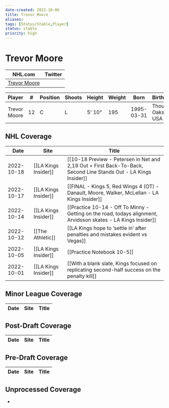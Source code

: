 ```yaml
---
date-created: 2022-10-06
title: Trevor Moore
aliases: 
tags: [Status/Stable,Player]
status: stable
priority: high
---
```


# Trevor Moore

NHL.com | Twitter
-|-
[Trevor Moore](https://www.nhl.com/player/trevor-moore-8479675) | 

Player | \# | Position | Shoots | Height | Weight | Born | Birthplace | Draft 
-|-|-|-|-|-|-|-|-
Trevor Moore | 12 | C | L | 5' 10" | 195 | 1995-03-31 | Thousand Oaks, CA, USA


## NHL  Coverage
| Date       | Site                 | Title                                                                                                          |
| ---------- | -------------------- | -------------------------------------------------------------------------------------------------------------- |
| 2022-10-18 | [[LA Kings Insider]] | [[10-18 Preview - Petersen in Net and 2,19 Out + First Back-To-Back, Second Line Stands Out - LA Kings Insider]]                                                                                                                        |
| 2022-10-17 | [[LA Kings Insider]] | [[FINAL - Kings 5, Red Wings 4 (OT) - Danault, Moore, Walker, McLellan - LA Kings Insider]]                                                                                                  |
| 2022-10-14 | [[LA Kings Insider]] | [[Practice 10-14 - Off To Minny - Getting on the road, todays alignment, Arvidsson skates - LA Kings Insider]] |
| 2022-10-12 | [[The Athletic]] | [[LA Kings hope to ‘settle in’ after penalties and mistakes evident vs Vegas]]
| 2022-10-05 | [[LA Kings Insider]]  | [[Practice Notebook 10-5]]
| 2022-10-01 | [[LA Kings Insider]] |  [[With a blank slate, Kings focused on replicating second-half success on the penalty kill]]



## Minor League Coverage
Date | Site| Title
---|---|---



## Post-Draft Coverage
Date | Site| Title
---|---|---



## Pre-Draft Coverage
Date | Site| Title
---|---|---


## Unprocessed Coverage
- 
